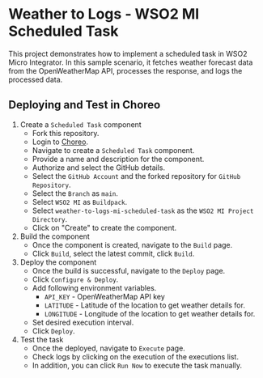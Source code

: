 # Weather to Logs - WSO2 MI Scheduled Task

This project demonstrates how to implement a scheduled task in WSO2 Micro Integrator. In this sample scenario, it fetches weather forecast data from the OpenWeatherMap API, processes the response, and logs the processed data.

## Deploying and Test in Choreo

1. Create a `Scheduled Task` component
    - Fork this repository.
    - Login to [Choreo](https://wso2.com/choreo/).
    - Navigate to create a `Scheduled Task` component.
    - Provide a name and description for the component.
    - Authorize and select the GitHub details.
    - Select the `GitHub Account` and the forked repository for `GitHub Repository`.
    - Select the `Branch` as `main`.
    - Select `WSO2 MI` as `Buildpack`.
    - Select `weather-to-logs-mi-scheduled-task` as the `WSO2 MI Project Directory`.
    - Click on "Create" to create the component.
2. Build the component
    - Once the component is created, navigate to the `Build` page.
    - Click `Build`, select the latest commit, click `Build`.
3. Deploy the component
   - Once the build is successful, navigate to the `Deploy` page.
   - Click `Configure & Deploy`.
   - Add following environment variables.
        - `API_KEY` - OpenWeatherMap API key
        - `LATITUDE` - Latitude of the location to get weather details for.
        - `LONGITUDE` - Longitude of the location to get weather details for.
   - Set desired execution interval.
   - Click `Deploy`.
4. Test the task
   - Once the deployed, navigate to `Execute` page.
   - Check logs by clicking on the execution of the executions list.
   - In addition, you can click `Run Now` to execute the task manually.